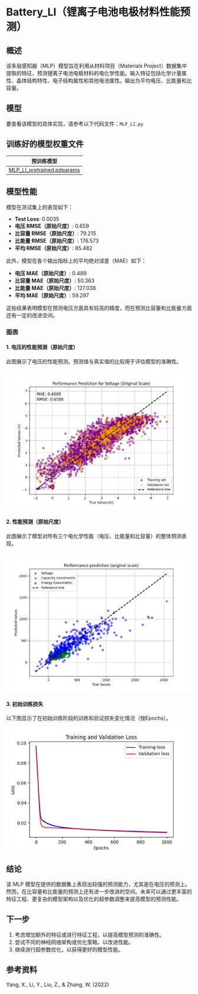 # Battery_LI（锂离子电池电极材料性能预测）

## 概述
该多层感知器（MLP）模型旨在利用从材料项目（Materials Project）数据集中提取的特征，预测锂离子电池电极材料的电化学性能。输入特征包括化学计量属性、晶体结构特性、电子结构属性和其他电池属性。输出为平均电压、比能量和比容量。


## 模型

要查看该模型的具体实现，请参考以下代码文件：`MLP_LI.py`

## 训练好的模型权重文件

| 预训练模型                        |
|-----------------------------------|
| [MLP_LI_pretrained.pdparams](https://paddle-org.bj.bcebos.com/paddlescience/models/MLP_LI/MLP_LI_pretrained.pdparams) |


## 模型性能

模型在测试集上的表现如下：

- **Test Loss**: 0.0035
- **电压 RMSE（原始尺度）**: 0.659
- **比容量 RMSE（原始尺度）**: 79.215
- **比能量 RMSE（原始尺度）**: 176.573
- **平均 RMSE（原始尺度）**: 85.482

此外，模型在各个输出指标上的平均绝对误差（MAE）如下：

- **电压 MAE（原始尺度）**: 0.489
- **比容量 MAE（原始尺度）**: 50.363
- **比能量 MAE（原始尺度）**: 127.038
- **平均 MAE（原始尺度）**: 59.297

这些结果表明模型在预测电压方面具有较高的精度，而在预测比容量和比能量方面还有一定的改进空间。

### 图表

#### 1. 电压的性能预测（原始尺度）
此图展示了电压的性能预测。预测值与真实值的比较用于评估模型的准确性。

![电压的性能预测（原始尺度）](../results_out/performance_prediction_voltage.png)

#### 2. 性能预测（原始尺度）
此图展示了模型对所有三个电化学性能（电压、比能量和比容量）的整体预测表现。

![性能预测（原始尺度）](../results_out/performance_prediction_original.png)

#### 3. 初始训练损失
以下图显示了在初始训练阶段的训练和验证损失变化情况（按Epochs）。

![初始训练损失](../results_out/initial_training_loss.png)

## 结论
该 MLP 模型在提供的数据集上表现出较强的预测能力，尤其是在电压的预测上。然而，在比容量和比能量的预测上还有进一步改进的空间。未来可以通过更丰富的特征工程、更复杂的模型架构以及优化的超参数调整来提高模型的预测性能。

## 下一步
1. 考虑增加额外的特征或进行特征工程，以提高模型预测的准确性。
2. 尝试不同的神经网络架构或优化策略，以改进性能。
3. 继续进行超参数优化，以获得更好的模型性能。


## 参考资料

Yang, X., Li, Y., Liu, Z., & Zhang, W. (2022)